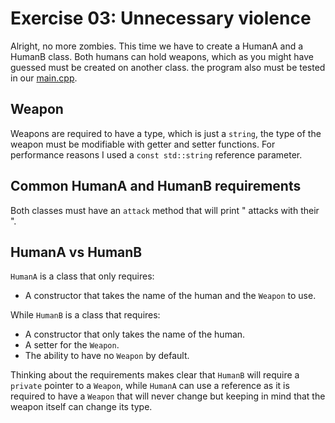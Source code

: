 # Exercise 03: Unnecessary violence
Alright, no more zombies. This time we have to create a HumanA and a HumanB class. Both humans can hold weapons, which as you might have guessed must be created on another class. the program also must be tested in our [main.cpp](https://github.com/xDec0de/42CPP/blob/main/module01/ex03/main.cpp).

## Weapon
Weapons are required to have a type, which is just a `string`, the type of the weapon must be modifiable with getter and setter functions. For performance reasons I used a `const std::string` reference parameter.

## Common HumanA and HumanB requirements
Both classes must have an `attack` method that will print "<name> attacks with their <weapon>".

## HumanA vs HumanB
`HumanA` is a class that only requires:
- A constructor that takes the name of the human and the `Weapon` to use.

While `HumanB` is a class that requires:
- A constructor that only takes the name of the human.
- A setter for the `Weapon`.
- The ability to have no `Weapon` by default.

Thinking about the requirements makes clear that `HumanB` will require a `private` pointer to a `Weapon`, while `HumanA` can use a reference as it is required to have a `Weapon` that will never change but keeping in mind that the weapon itself can change its type.
